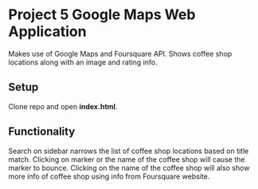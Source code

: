 # Project 5 Google Maps Web Application
Makes use of Google Maps and Foursquare API. Shows coffee shop locations along with an image and rating info.

## Setup
Clone repo and open **index.html**.

## Functionality
Search on sidebar narrows the list of coffee shop locations based on title match. Clicking on marker or the name of the coffee shop will cause the marker to bounce. Clicking on the name of the coffee shop will also show more info of coffee shop using info from Foursquare website.